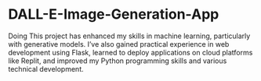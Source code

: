 # DALL-E-Image-Generation-App
Doing This project has enhanced my skills in machine learning, particularly with generative models.
I’ve also gained practical experience in web development using Flask, learned to deploy applications on cloud platforms like Replit, and improved my Python programming skills and various technical development.
